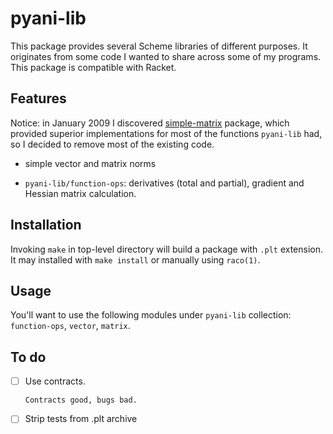 # pyani-lib

This package provides several Scheme libraries of different purposes.
It originates from some code I wanted to share across some of my
programs. This package is compatible with Racket.

## Features

Notice: in January 2009 I discovered [simple-matrix][] package, which
provided superior implementations for most of the functions
`pyani-lib` had, so I decided to remove most of the existing code.

- simple vector and matrix norms

- `pyani-lib/function-ops`: derivatives (total and partial), gradient
  and Hessian matrix calculation.

## Installation

Invoking `make` in top-level directory will build a package with
`.plt` extension. It may installed with `make install` or manually
using `raco(1)`.

## Usage

You'll want to use the following modules under `pyani-lib` collection:
`function-ops`, `vector`, `matrix`.

## To do

- [ ] Use contracts.

      Contracts good, bugs bad.

- [ ] Strip tests from .plt archive

[simple-matrix]: http://planet.plt-scheme.org/display.ss?package=simple-matrix.plt&owner=wmfarr
